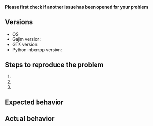 **Please first check if another issue has been opened for your problem**

## Versions

  - OS: 
  - Gajim version: 
  - GTK version: 
  - Python-nbxmpp version: 

## Steps to reproduce the problem

  1.
  1.
  1.

## Expected behavior


## Actual behavior



